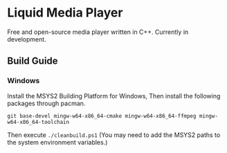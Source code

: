 # Liquid Media Player
Free and open-source media player written in C++. Currently in development.


## Build Guide

### Windows

Install the MSYS2 Building Platform for Windows, Then install the following packages through pacman.

```git base-devel mingw-w64-x86_64-cmake mingw-w64-x86_64-ffmpeg mingw-w64-x86_64-toolchain```

Then execute ```./cleanbuild.ps1``` (You may need to add the MSYS2 paths to the system environment variables.)
